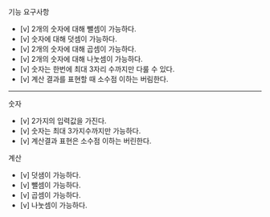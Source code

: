기능 요구사항

- [v] 2개의 숫자에 대해 뺄셈이 가능하다.
- [v] 숫자에 대해 덧셈이 가능하다.
- [v] 2개의 숫자에 대해 곱셈이 가능하다.
- [v] 2개의 숫자에 대해 나눗셈이 가능하다.
- [v] 숫자는 한번에 최대 3자리 수까지만 다룰 수 있다.
- [v] 계산 결과를 표현할 때 소수점 이하는 버림한다.

---

숫자

- [v] 2가지의 입력값을 가진다.
- [v] 숫자는 최대 3가지수까지만 가능하다.
- [v] 계산결과 표현은 소수점 이하는 버린한다.

계산

- [v] 덧샘이 가능하다.
- [v] 뺄셈이 가능하다.
- [v] 곱셈이 가능하다.
- [v] 나눗셈이 가능하다.
